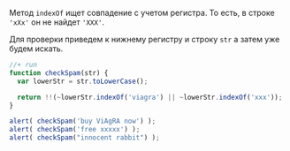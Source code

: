 Метод `indexOf` ищет совпадение с учетом регистра. То есть, в строке `'xXx'` он не найдет `'XXX'`.

Для проверки приведем к нижнему регистру и строку `str` а затем уже будем искать.

```js
//+ run
function checkSpam(str) {
  var lowerStr = str.toLowerCase();

  return !!(~lowerStr.indexOf('viagra') || ~lowerStr.indexOf('xxx'));
}

alert( checkSpam('buy ViAgRA now') );
alert( checkSpam('free xxxxx') );
alert( checkSpam("innocent rabbit") );
```

